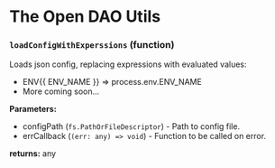 # The Open DAO Utils

<!-- INSERT GENERATED DOCS START -->

### `loadConfigWithExperssions` (function)

Loads json config, replacing expressions with evaluated values:

- ENV{{ ENV_NAME }} => process.env.ENV_NAME
- More coming soon...

**Parameters:**

- configPath (`fs.PathOrFileDescriptor`) - Path to config file.
- errCallback (`(err: any) => void`) - Function to be called on error.

**returns:** any

<!-- INSERT GENERATED DOCS END -->
